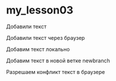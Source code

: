 # my_lesson03

Добавили текст

Добавили текст через браузер

Добавим текст локально

Добавим текст в новой ветке newbranch

Разрешаем конфликт текст в браузере
